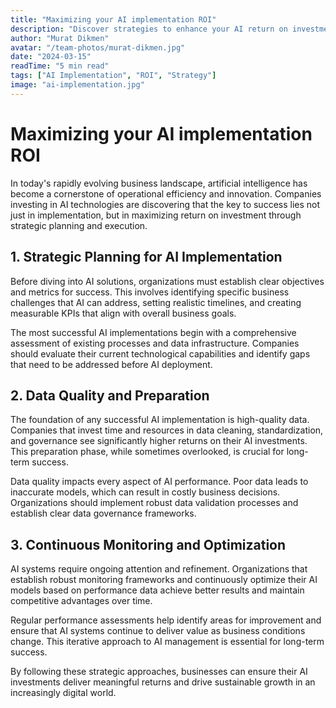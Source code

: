 ```yaml
---
title: "Maximizing your AI implementation ROI"
description: "Discover strategies to enhance your AI return on investment effectively and sustainably in modern business environments."
author: "Murat Dikmen"
avatar: "/team-photos/murat-dikmen.jpg"
date: "2024-03-15"
readTime: "5 min read"
tags: ["AI Implementation", "ROI", "Strategy"]
image: "ai-implementation.jpg"
---
```


# Maximizing your AI implementation ROI

In today's rapidly evolving business landscape, artificial intelligence has become a cornerstone of operational efficiency and innovation. Companies investing in AI technologies are discovering that the key to success lies not just in implementation, but in maximizing return on investment through strategic planning and execution.

## 1. Strategic Planning for AI Implementation

Before diving into AI solutions, organizations must establish clear objectives and metrics for success. This involves identifying specific business challenges that AI can address, setting realistic timelines, and creating measurable KPIs that align with overall business goals.

The most successful AI implementations begin with a comprehensive assessment of existing processes and data infrastructure. Companies should evaluate their current technological capabilities and identify gaps that need to be addressed before AI deployment.

## 2. Data Quality and Preparation

The foundation of any successful AI implementation is high-quality data. Companies that invest time and resources in data cleaning, standardization, and governance see significantly higher returns on their AI investments. This preparation phase, while sometimes overlooked, is crucial for long-term success.

Data quality impacts every aspect of AI performance. Poor data leads to inaccurate models, which can result in costly business decisions. Organizations should implement robust data validation processes and establish clear data governance frameworks.

## 3. Continuous Monitoring and Optimization

AI systems require ongoing attention and refinement. Organizations that establish robust monitoring frameworks and continuously optimize their AI models based on performance data achieve better results and maintain competitive advantages over time.

Regular performance assessments help identify areas for improvement and ensure that AI systems continue to deliver value as business conditions change. This iterative approach to AI management is essential for long-term success.

By following these strategic approaches, businesses can ensure their AI investments deliver meaningful returns and drive sustainable growth in an increasingly digital world.
